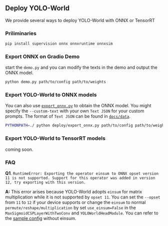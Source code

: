 ## Deploy YOLO-World

We provide several ways to deploy YOLO-World with ONNX or TensorRT

### Priliminaries

```bash
pip install supervision onnx onnxruntime onnxsim
```

### Export ONNX on Gradio Demo

start the `demo.py` and you can modify the texts in the demo and output the ONNX model.

```bash
python demo.py path/to/config path/to/weights
```

### Export YOLO-World to ONNX models

You can also use [`export_onnx.py`](../deploy/export_onnx.py) to obtain the ONNX model. You might specify the `--custom-text` with your own `Text JSON` for your custom prompts. The format of `Text JSON` can be found in [`docs/data`](../docs/data.md).

```bash
PYTHONPATH=./ python deploy/export_onnx.py path/to/config path/to/weights --custom-text path/to/customtexts --opset 11
```


### Export YOLO-World to TensorRT models

coming soon.

### FAQ

**Q1**. `RuntimeError: Exporting the operator einsum to ONNX opset version 11 is not supported. Support for this operator was added in version 12, try exporting with this version.`

**A:** This error arises because YOLO-World adopts `einsum` for matrix multiplication while it is not supported by `opset 11`. You can set the `--opset` from `11` to `12` if your device supports or change the `einsum` to normal `permute/reshape/multiplication` by set `use_einsum=False` in the `MaxSigmoidCSPLayerWithTwoConv` and `YOLOWorldHeadModule`. You can refer to the [sample config](../configs/pretrain/yolo_world_v2_m_vlpan_bn_noeinsum_2e-3_100e_4x8gpus_obj365v1_goldg_train_lvis_minival.py) without einsum.

